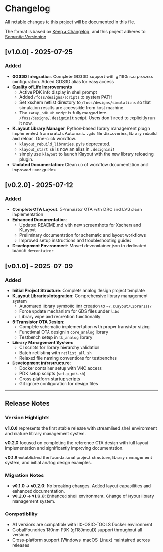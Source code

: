 # Changelog

All notable changes to this project will be documented in this file.

The format is based on [Keep a Changelog](https://keepachangelog.com/en/1.0.0/),
and this project adheres to [Semantic Versioning](https://semver.org/spec/v2.0.0.html).

## [v1.0.0] - 2025-07-25

### Added
- **GDS3D Integration**: Complete GDS3D support with gf180mcu process configuration. Added GDS3D alias for easy access
- **Quality of Life Improvements**
  - Active PDK info display in shell prompt
  - Added `/foss/designs/scripts` to system PATH
  - Set xschem netlist directory to `/foss/designs/simulations` so that simulation results are accessible from host machine.
  - The `setup_pdk.sh` script is fully merged into `/foss/designs/.designinit` script. Users don't need to explicitly run it now.
- **KLayout Library Manager**: Python-based library management plugin implemented from sratch. Automatic `.gds` file discoveries, library rebuild and reload. One-click workflow.
  - `klayout_rebuild_libraries.py` is deprecated.
  - `klayout_start.sh` is now an alias in `.designinit`
  - simply use `klayout` to launch Klayout with the new library reloading plugin.
- **Updated Documentation**: Clean up of workflow documentation and improved user guides.

## [v0.2.0] - 2025-07-12

### Added
- **Complete OTA Layout**: 5-transistor OTA with DRC and LVS clean implementation
- **Enhanced Documentation**: 
  - Updated README.md with new screenshots for Xschem and KLayout
  - Preliminary documentation for schematic and layout workflows
  - Improved setup instructions and troubleshooting guides
- **Development Environment**: Moved devcontainer.json to dedicated branch `devcontainer`

## [v0.1.0] - 2025-07-09

### Added
- **Initial Project Structure**: Complete analog design project template
- **KLayout Libraries Integration**: Comprehensive library management system
  - Automated library symbolic link creation to `~/.klayout/libraries/`
  - Force update mechanism for GDS files under `libs`
  - Library wipe and recreation functionality
- **5-Transistor OTA Design**: 
  - Complete schematic implementation with proper transistor sizing
  - Functional OTA design in `core_analog` library
  - Testbench setup in `tb_analog` library
- **Library Management System**:
  - CI scripts for library hierarchy validation
  - Batch netlisting with `netlist_all.sh`
  - Relaxed file naming conventions for testbenches
- **Development Infrastructure**:
  - Docker container setup with VNC access
  - PDK setup scripts (`setup_pdk.sh`)
  - Cross-platform startup scripts
  - Git ignore configuration for design files

---

## Release Notes

### Version Highlights

**v1.0.0** represents the first stable release with streamlined shell environment and mature library management system.

**v0.2.0** focused on completing the reference OTA design with full layout implementation and significantly improving documentation.

**v0.1.0** established the foundational project structure, library management system, and initial analog design examples.

### Migration Notes

- **v0.1.0 → v0.2.0**: No breaking changes. Added layout capabilities and enhanced documentation.
- **v0.2.0 → v1.0.0**: Enhanced shell environment. Change of layout library management system.

### Compatibility

- All versions are compatible with IIC-OSIC-TOOLS Docker environment
- GlobalFoundries 180nm PDK (gf180mcuD) support throughout all versions
- Cross-platform support (Windows, macOS, Linux) maintained across releases
